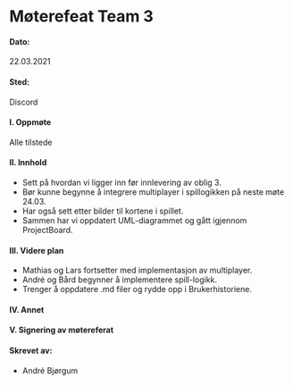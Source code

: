 
# Møterefeat Team 3

#### Dato: 
22.03.2021

#### Sted: 
Discord 

#### I. Oppmøte
Alle tilstede

#### II. Innhold
- Sett på hvordan vi ligger inn før innlevering av oblig 3. 
- Bør kunne begynne å integrere multiplayer i spillogikken på neste møte 24.03. 
- Har også sett etter bilder til kortene i spillet. 
- Sammen har vi oppdatert UML-diagrammet og gått igjennom ProjectBoard.

#### III. Videre plan
- Mathias og Lars fortsetter med implementasjon av multiplayer. 
- André og Bård begynner å implementere spill-logikk. 
- Trenger å oppdatere .md filer og rydde opp i Brukerhistoriene. 

#### IV. Annet


#### V. Signering av møtereferat

#### Skrevet av:
- André Bjørgum
